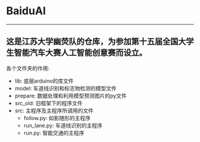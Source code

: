 # BaiduAI
---
这是江苏大学幽荧队的仓库，为参加第十五届全国大学生智能汽车大赛人工智能创意赛而设立。
---
各个文件夹的作用:
- lib: 底层arduino的库文件
- model: 车道线识别和标志物检测的模型文件
- prepare: 数据处理和利用模型预测图片的py文件
- src_old: 旧框架下的程序文件
- src: 主程序及主程序所调用的文件
    - follow.py: 如影随形的主程序
    - run_lane.py: 车道线识别的主程序
    - run.py: 智能交通的主程序
